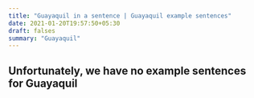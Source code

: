 ```yaml
---
title: "Guayaquil in a sentence | Guayaquil example sentences"
date: 2021-01-20T19:57:50+05:30
draft: falses
summary: "Guayaquil"
---
```

## Unfortunately, we have no example sentences for Guayaquil                 
